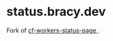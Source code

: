 # status.bracy.dev

Fork of [cf-workers-status-page ](https://github.com/eidam/cf-workers-status-page).
